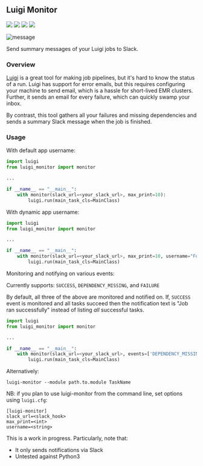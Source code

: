 ## Luigi Monitor

[![](https://img.shields.io/pypi/v/luigi-monitor.svg)](https://img.shields.io/pypi/v/luigi-monitor.svg)
[![](https://img.shields.io/pypi/l/luigi-monitor.svg)](https://img.shields.io/pypi/l/luigi-monitor.svg)
[![](https://img.shields.io/pypi/pyversions/luigi-monitor.svg)](https://img.shields.io/pypi/pyversions/luigi-monitor.svg)
[![](https://img.shields.io/pypi/format/luigi-monitor.svg)](https://img.shields.io/pypi/format/luigi-monitor.svg)


![message](https://raw.github.com/hudl/luigi-monitor/master/message.png)

Send summary messages of your Luigi jobs to Slack.

### Overview

[Luigi](https://github.com/spotify/luigi) is a great tool for making
job pipelines, but it's hard to know the status of a run. Luigi has
support for error emails, but this requires configuring your machine
to send email, which is a hassle for short-lived EMR clusters. Further,
it sends an email for every failure, which can quickly swamp your inbox.

By contrast, this tool gathers all your failures and missing dependencies
and sends a summary Slack message when the job is finished.

### Usage

With default app username:
```python
import luigi
from luigi_monitor import monitor

...

if __name__ == "__main__":
    with monitor(slack_url=<your_slack_url>, max_print=10):
        luigi.run(main_task_cls=MainClass)

```

With dynamic app username:
```python
import luigi
from luigi_monitor import monitor

...

if __name__ == "__main__":
    with monitor(slack_url=<your_slack_url>, max_print=10, username="FooBar Monitor"):
        luigi.run(main_task_cls=MainClass)

```

Monitoring and notifying on various events:

Currently supports: `SUCCESS`, `DEPENDENCY_MISSING`, and `FAILURE` 

By default, all three of the above are monitored and notified on. If, `SUCCESS` event is monitored and 
all tasks succeed then the notification text is "Job ran successfully" instead of listing _all_ 
successful tasks. 

```python
import luigi
from luigi_monitor import monitor

...

if __name__ == "__main__":
    with monitor(slack_url=<your_slack_url>, events=['DEPENDENCY_MISSING', 'FAILURE']):
        luigi.run(main_task_cls=MainClass)
```

Alternatively:

`luigi-monitor --module path.to.module TaskName`

NB: if you plan to use luigi-monitor from the command line, set options using `luigi.cfg`:
```
[luigi-monitor]
slack_url=<slack_hook>
max_print=<int>
username=<string>
```


This is a work in progress. Particularly, note that:

* It only sends notifications via Slack
* Untested against Python3
